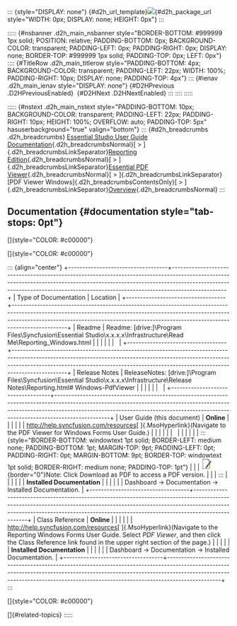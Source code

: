 ::: {style="DISPLAY: none"}
[](ms-xhelp:///?Id=d2h_url_template){#d2h_url_template}![](!package_url!){#d2h_package_url style="WIDTH: 0px; DISPLAY: none; HEIGHT: 0px"}
:::

::::: {#nsbanner .d2h_main_nsbanner style="BORDER-BOTTOM: #999999 1px solid; POSITION: relative; PADDING-BOTTOM: 0px; BACKGROUND-COLOR: transparent; PADDING-LEFT: 0px; PADDING-RIGHT: 0px; DISPLAY: none; BORDER-TOP: #999999 1px solid; PADDING-TOP: 0px; LEFT: 0px"}
:::: {#TitleRow .d2h_main_titlerow style="PADDING-BOTTOM: 4px; BACKGROUND-COLOR: transparent; PADDING-LEFT: 22px; WIDTH: 100%; PADDING-RIGHT: 10px; DISPLAY: none; PADDING-TOP: 4px"}
::: {#ienav .d2h_main_ienav style="DISPLAY: none"}
[](ms-xhelp:///?Id=41b44c6d-da75-4034-9fb6-70942e9ae913){#D2HPrevious .D2HPreviousEnabled}  [](ms-xhelp:///?Id=9d3c18a7-7a1f-4043-af54-a46239064546){#D2HNext .D2HNextEnabled}
:::
::::
:::::

::::: {#nstext .d2h_main_nstext style="PADDING-BOTTOM: 10px; BACKGROUND-COLOR: transparent; PADDING-LEFT: 22px; PADDING-RIGHT: 10px; HEIGHT: 100%; OVERFLOW: auto; PADDING-TOP: 5px" hasuserbackground="true" valign="bottom"}
::: {#d2h_breadcrumbs .d2h_breadcrumbs}
[Essential Studio User Guide Documentation](ms-xhelp:///?Id=12457748-09e3-4d74-a240-8e049cedf030){.d2h_breadcrumbsNormal}[ \> ]{.d2h_breadcrumbsLinkSeparator}[Reporting Edition](ms-xhelp:///?Id=027aa5b6-6676-4f93-ad23-c20e8c45792e){.d2h_breadcrumbsNormal}[ \> ]{.d2h_breadcrumbsLinkSeparator}[Essential PDF Viewer](ms-xhelp:///?Id=72561ebd-77ed-4f2a-94a7-2b4b635d1dd6){.d2h_breadcrumbsNormal}[ \> ]{.d2h_breadcrumbsLinkSeparator}[PDF Viewer Windows]{.d2h_breadcrumbsContentsOnly}[ \> ]{.d2h_breadcrumbsLinkSeparator}[Overview](ms-xhelp:///?Id=18afc3d9-0303-4713-8f39-4178dec99ab2){.d2h_breadcrumbsNormal}
:::

## Documentation {#documentation style="tab-stops: 0pt"}

[]{style="COLOR: #c00000"} 

[]{style="COLOR: #c00000"} 

::: {align="center"}
+-----------------------------------+-------------------------------------------------------------------------------------------------------------------------------------------------------------------------------------------------------------------------------------------------------------+
| Type of Documentation             | Location                                                                                                                                                                                                                                                    |
+-----------------------------------+-------------------------------------------------------------------------------------------------------------------------------------------------------------------------------------------------------------------------------------------------------------+
| Readme                            | Readme: \[drive:\]\\Program Files\\Syncfusion\\Essential Studio\\x.x.x.x\\Infrastructure\\Read Me\\Reporting_Windows.html                                                                                                                                   |
|                                   |                                                                                                                                                                                                                                                             |
|                                   |                                                                                                                                                                                                                                                             |
+-----------------------------------+-------------------------------------------------------------------------------------------------------------------------------------------------------------------------------------------------------------------------------------------------------------+
| Release Notes                     | ReleaseNotes: \[drive:\]\\Program Files\\Syncfusion\\Essential Studio\\x.x.x.x\\Infrastructure\\Release Notes\\Reporting.html# Windows-PdfViewer                                                                                                            |
|                                   |                                                                                                                                                                                                                                                             |
|                                   |                                                                                                                                                                                                                                                             |
+-----------------------------------+-------------------------------------------------------------------------------------------------------------------------------------------------------------------------------------------------------------------------------------------------------------+
| User Guide (this document)        | **Online**                                                                                                                                                                                                                                                  |
|                                   |                                                                                                                                                                                                                                                             |
|                                   | <http://help.syncfusion.com/resources>[ ]{.MsoHyperlink}(Navigate to the PDF Viewer for Windows Forms User Guide.)                                                                                                                                          |
|                                   |                                                                                                                                                                                                                                                             |
|                                   |                                                                                                                                                                                                                                                             |
|                                   |                                                                                                                                                                                                                                                             |
|                                   | ::: {style="BORDER-BOTTOM: windowtext 1pt solid; BORDER-LEFT: medium none; PADDING-BOTTOM: 1pt; MARGIN-TOP: 9pt; PADDING-LEFT: 0pt; PADDING-RIGHT: 0pt; MARGIN-BOTTOM: 9pt; BORDER-TOP: windowtext 1pt solid; BORDER-RIGHT: medium none; PADDING-TOP: 1pt"} |
|                                   | ![](ImagesExt/image34_1.jpg){border="0"}Note: Click Download as PDF to access a PDF version.                                                                                                                                                                |
|                                   | :::                                                                                                                                                                                                                                                         |
|                                   |                                                                                                                                                                                                                                                             |
|                                   | **Installed Documentation**                                                                                                                                                                                                                                 |
|                                   |                                                                                                                                                                                                                                                             |
|                                   | Dashboard -\> Documentation -\> Installed Documentation.                                                                                                                                                                                                    |
+-----------------------------------+-------------------------------------------------------------------------------------------------------------------------------------------------------------------------------------------------------------------------------------------------------------+
| Class Reference                   | **Online**                                                                                                                                                                                                                                                  |
|                                   |                                                                                                                                                                                                                                                             |
|                                   | <http://help.syncfusion.com/resources>[ ]{.MsoHyperlink}(Navigate to the Reporting Windows Forms User Guide. Select *PDF Viewer*, and then click the Class Reference link found in the upper right section of the page.)                                    |
|                                   |                                                                                                                                                                                                                                                             |
|                                   | **Installed Documentation**                                                                                                                                                                                                                                 |
|                                   |                                                                                                                                                                                                                                                             |
|                                   | Dashboard -\> Documentation -\> Installed Documentation.                                                                                                                                                                                                    |
+-----------------------------------+-------------------------------------------------------------------------------------------------------------------------------------------------------------------------------------------------------------------------------------------------------------+
:::

[]{style="COLOR: #c00000"} 

[]{#related-topics}
:::::
